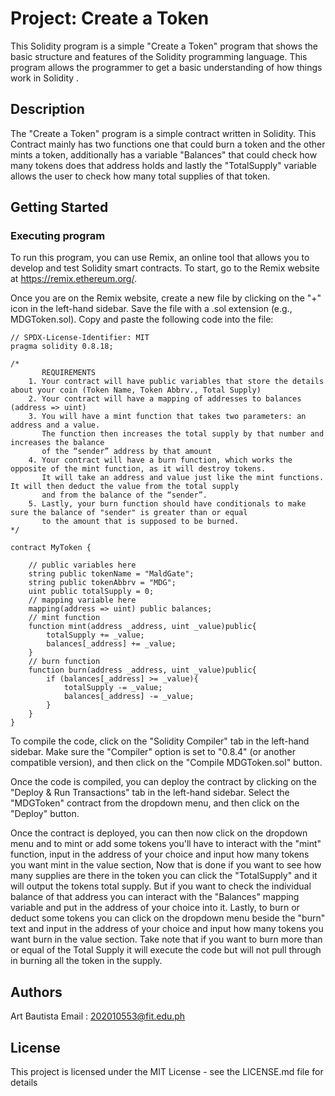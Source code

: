 # Project: Create a Token

This Solidity program is a simple "Create a Token" program that shows the basic structure and features of the Solidity programming language. This program allows the programmer to get a basic understanding of how things work in Solidity .
## Description

The "Create a Token" program is a simple contract written in Solidity. This Contract mainly has two functions one that could burn a token and the other mints a token, additionally has a variable "Balances" that could check how many tokens does that address holds and lastly the "TotalSupply" variable
allows the user to check how many total supplies of that token.

## Getting Started
### Executing program

To run this program, you can use Remix, an online tool that allows you to develop and test Solidity smart contracts. To start, go to the Remix website at https://remix.ethereum.org/.

Once you are on the Remix website, create a new file by clicking on the "+" icon in the left-hand sidebar. Save the file with a .sol extension (e.g., MDGToken.sol). Copy and paste the following code into the file:
```
// SPDX-License-Identifier: MIT
pragma solidity 0.8.18;

/*
       REQUIREMENTS
    1. Your contract will have public variables that store the details about your coin (Token Name, Token Abbrv., Total Supply)
    2. Your contract will have a mapping of addresses to balances (address => uint)
    3. You will have a mint function that takes two parameters: an address and a value. 
       The function then increases the total supply by that number and increases the balance 
       of the “sender” address by that amount
    4. Your contract will have a burn function, which works the opposite of the mint function, as it will destroy tokens. 
       It will take an address and value just like the mint functions. It will then deduct the value from the total supply 
       and from the balance of the “sender”.
    5. Lastly, your burn function should have conditionals to make sure the balance of "sender" is greater than or equal 
       to the amount that is supposed to be burned.
*/

contract MyToken {

    // public variables here
    string public tokenName = "MaldGate";
    string public tokenAbbrv = "MDG";
    uint public totalSupply = 0;
    // mapping variable here
    mapping(address => uint) public balances;
    // mint function
    function mint(address _address, uint _value)public{
        totalSupply += _value;
        balances[_address] += _value;
    }
    // burn function
    function burn(address _address, uint _value)public{
        if (balances[_address] >= _value){
            totalSupply -= _value;
            balances[_address] -= _value;
        }
    }
}
```
To compile the code, click on the "Solidity Compiler" tab in the left-hand sidebar. Make sure the "Compiler" option is set to "0.8.4" (or another compatible version), and then click on the "Compile MDGToken.sol" button.

Once the code is compiled, you can deploy the contract by clicking on the "Deploy & Run Transactions" tab in the left-hand sidebar. Select the "MDGToken" contract from the dropdown menu, and then click on the "Deploy" button.

Once the contract is deployed, you can then now click on the dropdown menu and to mint or add some tokens you'll have to interact with the "mint" function, input in the address of your choice and input how many tokens you want mint in the value section, Now that is done
if you want to see how many supplies are there in the token you can click the "TotalSupply" and it will output the tokens total supply. But if you want to check the individual balance of that address you can interact with the "Balances" mapping variable and put in the address of your choice into it.
Lastly, to burn or deduct some tokens you can click on the dropdown menu beside the "burn" text and input in the address of your choice and input how many tokens you want burn in the value section. Take note that if you want to burn more than or equal of the Total Supply it will execute the code but will not pull through in burning all the token in the supply.


## Authors

Art Bautista
Email : 202010553@fit.edu.ph


## License

This project is licensed under the MIT License - see the LICENSE.md file for details
